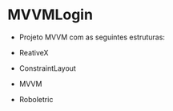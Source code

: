 # MVVMLogin

- Projeto MVVM com as seguintes estruturas:

- ReativeX
- ConstraintLayout
- MVVM
- Roboletric
